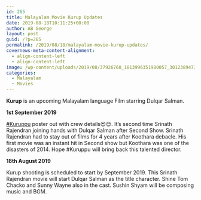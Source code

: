 ```yaml
---
id: 265
title: Malayalam Movie Kurup Updates
date: 2019-08-18T10:11:25+00:00
author: AB George
layout: post
guid: /?p=265
permalink: /2019/08/18/malayalam-movie-kurup-updates/
covernews-meta-content-alignment:
  - align-content-left
  - align-content-left
image: /wp-content/uploads/2019/08/37926768_1813996351980057_3012389473280327680_n-e1566122994733.jpg
categories:
  - Malayalam
  - Movies
---
```

**Kurup** is an upcoming Malayalam language Film starring Dulqar Salman.

**1st September 2019**

[#Kuruppu](https://www.facebook.com/hashtag/kuruppu?source=feed_text&epa=HASHTAG&__xts__%5B0%5D=68.ARC9zfeThqlXF_Ayv9hCaaP5lkkjRXdaFURxFDWPhbQc4VLcbRCbv1N3II9rx-PGvb3E6k5ZB2Kha5iRvfCfP4OCOvlZB7ETHaCqD1g-HfFVAPqiDz9A6kXm5ROY1_Q4khCAxtqoTHAYaswQk1CjTjfdzTTKThIuQs42BGEvIaPk9fZATohsyMTRHumJmcGDEbPwz2CPcTP-cl-mwHzjM4g1WAKdpGUOy888JvTUFKhpfB9px6wshI2fqyp_4aPy8CkSJzk1r-QqPzf7GVEOwMTCun1ke3tsSpiQIVfnD59HEJG2ExIz-k-PaeRD7pMjODCD_TxwIZq6j_bcxsvVEqkfDPoe&__tn__=%2ANK-R)&nbsp;poster out with crew details😍😍. It&#8217;s second time Srinath Rajendran joining hands with Dulqar Salman after Second Show. Srinath Rajendran had to stay out of films for 4 years after Koothara debacle. His first movie was an instant hit in Second show but Koothara was one of the disasters of 2014. Hope #Kuruppu will bring back this talented director.

**18th August 2019**

Kurup&nbsp;shooting is scheduled to start by September 2019. This Srinath Rajendran movie will start Dulqar Salman as the title character. Shine Tom Chacko and Sunny Wayne also in the cast. Sushin Shyam will be composing music and BGM.